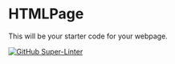 # HTMLPage

This will be your starter code for your webpage.

[![GitHub Super-Linter](https://github.com/SHH-ICS/html-page-Noah-Zwolak/workflows/Lint%20Code%20Base/badge.svg)](https://github.com/marketplace/actions/super-linter)
